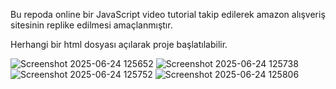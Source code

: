 Bu repoda online bir JavaScript video tutorial takip edilerek amazon alışveriş sitesinin replike edilmesi amaçlanmıştır.

Herhangi bir html dosyası açılarak proje başlatılabilir.

![Screenshot 2025-06-24 125652](https://github.com/user-attachments/assets/adca457c-7d1f-4fdb-9ca6-30d9763de19f)
![Screenshot 2025-06-24 125738](https://github.com/user-attachments/assets/91eeaac7-443c-43d3-98e7-a30adf868211)
![Screenshot 2025-06-24 125752](https://github.com/user-attachments/assets/f313553d-c869-4e42-b235-2d3af61ae4df)
![Screenshot 2025-06-24 125806](https://github.com/user-attachments/assets/181842b7-9a07-429c-8226-86e651c1aa63)
